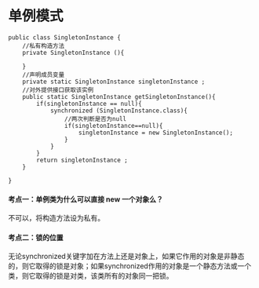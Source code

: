 # 单例模式
```
public class SingletonInstance {
    //私有构造方法
    private SingletonInstance (){

    }
    //声明成员变量
    private static SingletonInstance singletonInstance ;
    //对外提供接口获取该实例
    public static SingletonInstance getSingletonInstance(){
        if(singletonInstance == null){
            synchronized (SingletonInstance.class){
                //两次判断是否为null
                if(singletonInstance==null){
                    singletonInstance = new SingletonInstance();
                }
            }
        }
        return singletonInstance ;
    }

}
```

#### 考点一：单例类为什么可以直接 new 一个对象么？
不可以，将构造方法设为私有。

#### 考点二：锁的位置
无论synchronized关键字加在方法上还是对象上，如果它作用的对象是非静态的，则它取得的锁是对象；如果synchronized作用的对象是一个静态方法或一个类，则它取得的锁是对类，该类所有的对象同一把锁。 


